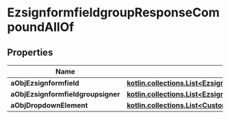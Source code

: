 
# EzsignformfieldgroupResponseCompoundAllOf

## Properties
Name | Type | Description | Notes
------------ | ------------- | ------------- | -------------
**aObjEzsignformfield** | [**kotlin.collections.List&lt;EzsignformfieldMinusResponseCompound&gt;**](EzsignformfieldMinusResponseCompound.md) |  | 
**aObjEzsignformfieldgroupsigner** | [**kotlin.collections.List&lt;EzsignformfieldgroupsignerMinusResponseCompound&gt;**](EzsignformfieldgroupsignerMinusResponseCompound.md) |  | 
**aObjDropdownElement** | [**kotlin.collections.List&lt;CustomMinusDropdownElementMinusResponseCompound&gt;**](CustomMinusDropdownElementMinusResponseCompound.md) |  |  [optional]



